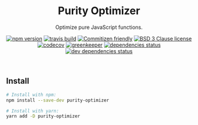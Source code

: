 <h1 align="center">Purity Optimizer</h1>

<p align="center">Optimize pure JavaScript functions.</p>

<p align="center">
  <a href="https://www.npmjs.com/package/purity-optimizer"><img alt="npm version" src="https://img.shields.io/npm/v/purity-optimizer.svg?logo=npm&style=flat-square" /></a>
  <a href="https://travis-ci.com/RebeccaStevens/purity-optimizer"><img alt="travis build" src="https://img.shields.io/travis/com/RebeccaStevens/purity-optimizer/master.svg?logo=travis&style=flat-square" /></a>
  <a href="https://commitizen.github.io/cz-cli/"><img alt="Commitizen friendly" src="https://img.shields.io/badge/commitizen-friendly-brightgreen.svg?style=flat-square" /></a>
  <a href="https://opensource.org/licenses/BSD-3-Clause"><img alt="BSD 3 Clause license" src="https://img.shields.io/github/license/RebeccaStevens/purity-optimizer.svg?style=flat-square" /></a>
  <br>
  <a href="https://codecov.io/gh/RebeccaStevens/purity-optimizer"><img alt="codecov" src="https://codecov.io/gh/RebeccaStevens/purity-optimizer/branch/master/graph/badge.svg?style=flat-square" /></a>
  <a href="https://greenkeeper.io/"><img alt="greenkeeper" src="https://badges.greenkeeper.io/RebeccaStevens/purity-optimizer.svg?style=flat-square" /></a>
  <a href="https://david-dm.org/RebeccaStevens/purity-optimizer"><img alt="dependencies status" src="https://img.shields.io/david/RebeccaStevens/purity-optimizer.svg?logo=david&style=flat-square" /></a>
  <a href="https://david-dm.org/RebeccaStevens/purity-optimizer?type=dev"><img alt="dev dependencies status" src="https://img.shields.io/david/dev/RebeccaStevens/purity-optimizer.svg?logo=david&style=flat-square" /></a>
</p>

<br>

## Install

```sh
# Install with npm:
npm install --save-dev purity-optimizer

# Install with yarn:
yarn add -D purity-optimizer
```
